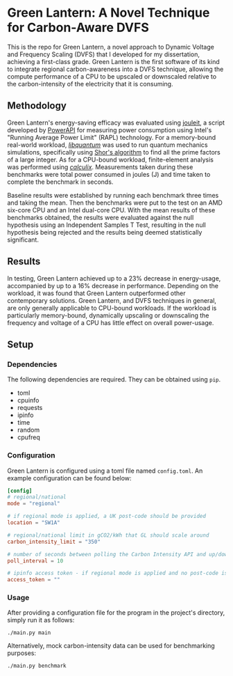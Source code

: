 # Green Lantern: A Novel Technique for Carbon-Aware DVFS
This is the repo for Green Lantern, a novel approach to Dynamic Voltage and Frequency Scaling (DVFS) that I developed for my dissertation, achieving a first-class grade. Green Lantern is the first software of its kind to integrate regional carbon-awareness into a DVFS technique, allowing the compute performance of a CPU to be upscaled or downscaled relative to the carbon-intensity of the electricity that it is consuming.

## Methodology
Green Lantern's energy-saving efficacy was evaluated using [jouleit](https://github.com/powerapi-ng/jouleit), a script developed by [PowerAPI]() for measuring power consumption using Intel's "Running Average Power Limit" (RAPL) technology. For a memory-bound real-world workload, [*libquantum*](http://www.libquantum.de/) was used to run quantum mechanics simulations, specifically using [Shor's algorithm](https://en.wikipedia.org/wiki/Shor%27s_algorithm) to find all the prime factors of a large integer. As for a CPU-bound workload, finite-element analysis was performed using [*calculix*](http://www.calculix.de/). Measurements taken during these benchmarks were total power consumed in joules (J) and time taken to complete the benchmark in seconds.

Baseline results were established by running each benchmark three times and taking the mean. Then the benchmarks were put to the test on an AMD six-core CPU and an Intel dual-core CPU. With the mean results of these benchmarks obtained, the results were evaluated against the null hypothesis using an Independent Samples T Test, resulting in the null hypothesis being rejected and the results being deemed statistically significant.

## Results
In testing, Green Lantern achieved up to a 23% decrease in energy-usage, accompanied by up to a 16% decrease in performance. Depending on the workload, it was found that Green Lantern outperformed other contemporary solutions. Green Lantern, and DVFS techniques in general, are only generally applicable to CPU-bound workloads. If the workload is particularly memory-bound, dynamically upscaling or downscaling the frequency and voltage of a CPU has little effect on overall power-usage.

## Setup

### Dependencies
The following dependencies are required. They can be obtained using `pip`.
- toml
- cpuinfo
- requests
- ipinfo
- time
- random
- cpufreq

### Configuration
Green Lantern is configured using a toml file named `config.toml`. An example configuration can be found below:
```toml
[config]
# regional/national
mode = "regional"

# if regional mode is applied, a UK post-code should be provided
location = "SW1A"

# regional/national limit in gCO2/kWh that GL should scale around
carbon_intensity_limit = "350"

# number of seconds between polling the Carbon Intensity API and up/down-scaling accordingly
poll_interval = 10

# ipinfo access token - if regional mode is applied and no post-code is provided, the ipinfo API will be automatically determine general location using the host's public IP address
access_token = ""
```

### Usage
After providing a configuration file for the program in the project's directory, simply run it as follows:
```
./main.py main
```

Alternatively, mock carbon-intensity data can be used for benchmarking purposes:
```
./main.py benchmark
```
